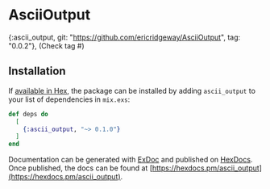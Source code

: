 # AsciiOutput
{:ascii_output, git: "https://github.com/ericridgeway/AsciiOutput", tag: "0.0.2"},
(Check tag #)


## Installation

If [available in Hex](https://hex.pm/docs/publish), the package can be installed
by adding `ascii_output` to your list of dependencies in `mix.exs`:

```elixir
def deps do
  [
    {:ascii_output, "~> 0.1.0"}
  ]
end
```

Documentation can be generated with [ExDoc](https://github.com/elixir-lang/ex_doc)
and published on [HexDocs](https://hexdocs.pm). Once published, the docs can
be found at [https://hexdocs.pm/ascii_output](https://hexdocs.pm/ascii_output).

